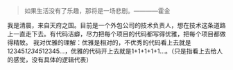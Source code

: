 > 如果生活没有了乐趣，那将是一场悲剧。————霍金

我是清晨，来自天府之国。目前是一个外包公司的技术负责人，想在技术这条道路上一直走下去。有代码洁癖，尽力把每个项目的代码都写得优雅，把每个项目都做得精致。
我对优雅的理解：优雅是相对的，不优秀的代码看上去就是12345*12345*12345...，优雅的代码开上去就是1+1+1+1+1...。（只是指看上去给人的感觉，没有具体的逻辑代表）
